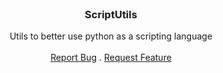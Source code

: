 <br/>
<p align="center">
  <h3 align="center">ScriptUtils</h3>

  <p align="center">
    Utils to better use python as a scripting language
    <br/>
    <br/>
    <a href="https://github.com/RikyIsola/python-scriptutils/issues">Report Bug</a>
    .
    <a href="https://github.com/RikyIsola/python-scriptutils/issues">Request Feature</a>
  </p>
</p>
